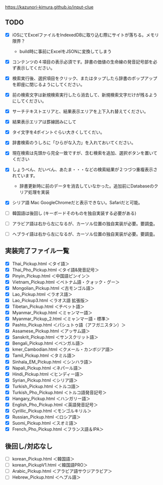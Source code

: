 
https://kazunori-kimura.github.io/input-clue

## TODO

- [x] iOSにてExcelファイルをIndexedDBに取り込む際にサイトが落ちる。メモリ限界？
  - build時に事前にExcelをJSONに変換してしまう

- [x] コンテンツの４項目の表示必須です。辞書の価値の生命線の発音記号部を必ず表示してください。
- [x] 検索実行後、選択項目をクリック、またはタップしたら辞書のポップアップを即座に閉じるようにしてください。
- [x] 前の検索文字は新規検索実行したら消去して、新規検索文字だけが残るようにしてください。
- [x] サーチテキストエリアと、結果表示エリアを上下入れ替えてください。
- [x] 結果表示エリアは罫線囲みにして
- [x] タイ文字を4ポイントぐらい大きくしてくだい。
- [x] 辞書検索のうしろに「ひらがな入力」を入れておいてください。
- [x] 現在検索は先頭から完全一致ですが、含む検索を追加、選択ボタンを置いてください
- [x] しょうべん、だいべん、あたま・・・などの検索結果が２つづつ重複表示されています。
  - 辞書更新時に前のデータを消去していなかった。追加前にDatabaseのクリア処理を実装

- [x] シリア語 Mac GoogleChromeだと表示できない。Safariだと可能。
- [ ] 韓国語は後回し (キーボードそのものを独自実装する必要がある)
- [ ] アラビア語は右から左になるが、カーソル位置の独自実装が必要。要調査。
- [ ] ヘブライ語は右から左になるが、カーソル位置の独自実装が必要。要調査。


## 実装完了ファイル一覧

- [x] Thai_Pickup.html ＜タイ語＞
- [x] Thai_Pho_Pickup.html ＜タイ語&amp;発音記号＞
- [x] Pinyin_Pickup.html ＜中国語ピンイン＞
- [x] Vietnam_Pickup.html ＜ベトナム語・クォック・グー＞
- [x] Mongolian_Pickup.html ＜古モンゴル語＞
- [x] Lao_Pickup.html ＜ラオス語＞
- [x] Lao_Pickup3.html ＜ラオス語 拡張版＞
- [x] Tibetan_Pickup.html ＜チベット語＞
- [x] Myanmar_Pickup.html ＜ミャンマー語＞
- [x] Myanmar_Pickup_2.html ＜ミャンマー語・標準＞
- [x] Pashto_Pickup.html ＜パシュトゥ語（アフガニスタン）＞
- [x] Assamese_Pickup.html ＜アッサム語＞
- [x] Sanskrit_Pickup.html ＜サンスクリット語＞
- [x] Bengali_Pickup.html ＜ベンガル語＞
- [x] kmer_Cambodian.html ＜クメール・カンボジア語＞
- [x] Tamil_Pickup.html ＜タミル語＞
- [x] Sinhala_EM_Pickup.html ＜シンハラ語＞
- [x] Napali_Pickup.html ＜ネパール語＞
- [x] Hindi_Pickup.html ＜ヒンディー語＞
- [x] Syrian_Pickup.html ＜シリア語＞
- [x] Turkish_Pickup.html ＜トルコ語＞
- [x] Turkish_Pho_Pickup.html ＜トルコ語発音記号＞
- [x] Hangary_Pickup.html ＜ハンガリー語＞
- [x] English_Pho_Pickup.html ＜英語発音記号＞
- [x] Cyrillic_Pickup.html ＜モンゴルキリル＞
- [x] Russian_Pickup.html ＜ロシア語＞
- [x] Suomi_Pickup.html ＜スオミ語＞
- [x] French_Pho_Pickup.html ＜フランス語＆IPA＞

## 後回し/対応なし

- [ ] korean_Pickup.html ＜韓国語＞
- [ ] korean_PickupV1.html ＜韓国語PRO＞
- [ ] Arabic_Pickup.html ＜アラビア語サウジアラビア＞
- [ ] Hebrew_Pickup.html ＜へブル語＞
